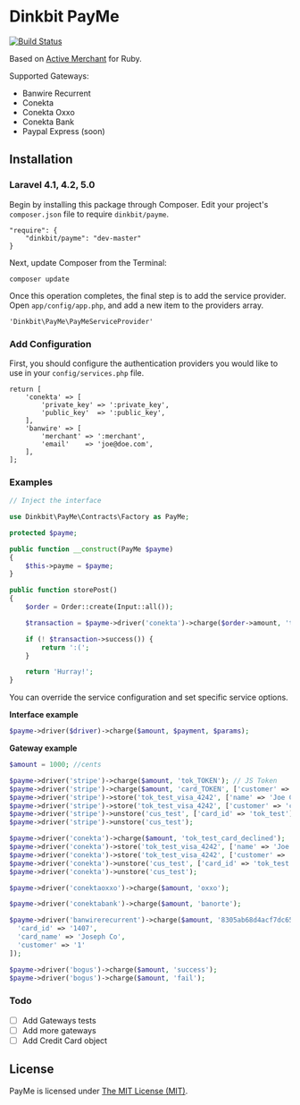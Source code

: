 # Dinkbit PayMe

[![Build Status](https://img.shields.io/travis/dinkbit/payme.svg?style=flat-square)](https://travis-ci.org/dinkbit/payme)

Based on [Active Merchant](http://github.com/Shopify/active_merchant) for Ruby.

Supported Gateways:
* Banwire Recurrent
* Conekta
* Conekta Oxxo
* Conekta Bank
* Paypal Express (soon)

## Installation

### Laravel 4.1, 4.2, 5.0

Begin by installing this package through Composer. Edit your project's `composer.json` file to require `dinkbit/payme`.

	"require": {
		"dinkbit/payme": "dev-master"
	}

Next, update Composer from the Terminal:

    composer update

Once this operation completes, the final step is to add the service provider. Open `app/config/app.php`, and add a new item to the providers array.

    'Dinkbit\PayMe\PayMeServiceProvider'

### Add Configuration

First, you should configure the authentication providers you would like to use in your `config/services.php` file.

	return [
		'conekta' => [
			'private_key' => ':private_key',
			'public_key'  => ':public_key',
		],
		'banwire' => [
			'merchant' => ':merchant',
			'email'    => 'joe@doe.com',
		],
	];

### Examples

```php
// Inject the interface

use Dinkbit\PayMe\Contracts\Factory as PayMe;

protected $payme;

public function __construct(PayMe $payme)
{
    $this->payme = $payme;
}

public function storePost()
{
    $order = Order::create(Input::all());

    $transaction = $payme->driver('conekta')->charge($order->amount, 'tok_test');

    if (! $transaction->success()) {
    	return ':(';
    }

    return 'Hurray!';
}

```

You can override the service configuration and set specific service options.

**Interface example**

```php
$payme->driver($driver)->charge($amount, $payment, $params);

```

**Gateway example**

```php
$amount = 1000; //cents

$payme->driver('stripe')->charge($amount, 'tok_TOKEN'); // JS Token
$payme->driver('stripe')->charge($amount, 'card_TOKEN', ['customer' => 'cus_TOKEN']);
$payme->driver('stripe')->store('tok_test_visa_4242', ['name' => 'Joe Co', 'email' => 'store.guy@example.com']);
$payme->driver('stripe')->store('tok_test_visa_4242', ['customer' => 'cus_test']);
$payme->driver('stripe')->unstore('cus_test', ['card_id' => 'tok_test']);
$payme->driver('stripe')->unstore('cus_test');

$payme->driver('conekta')->charge($amount, 'tok_test_card_declined');
$payme->driver('conekta')->store('tok_test_visa_4242', ['name' => 'Joe Co', 'email' => 'store.guy@example.com']);
$payme->driver('conekta')->store('tok_test_visa_4242', ['customer' => 'cus_test']);
$payme->driver('conekta')->unstore('cus_test', ['card_id' => 'tok_test']);
$payme->driver('conekta')->unstore('cus_test');

$payme->driver('conektaoxxo')->charge($amount, 'oxxo');

$payme->driver('conektabank')->charge($amount, 'banorte');

$payme->driver('banwirerecurrent')->charge($amount, '8305ab68d4acf7dc650364d3f31a7318', [
  'card_id' => '1407',
  'card_name' => 'Joseph Co',
  'customer' => '1'
]);

$payme->driver('bogus')->charge($amount, 'success');
$payme->driver('bogus')->charge($amount, 'fail');

```

### Todo

- [ ] Add Gateways tests
- [ ] Add more gateways
- [ ] Add Credit Card object

## License

PayMe is licensed under [The MIT License (MIT)](LICENSE).
